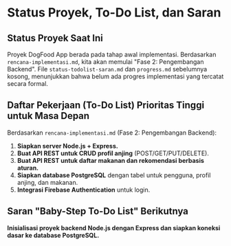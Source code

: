 # Status Proyek, To-Do List, dan Saran

## Status Proyek Saat Ini
Proyek DogFood App berada pada tahap awal implementasi. Berdasarkan `rencana-implementasi.md`, kita akan memulai "Fase 2: Pengembangan Backend". File `status-todolist-saran.md` dan `progress.md` sebelumnya kosong, menunjukkan bahwa belum ada progres implementasi yang tercatat secara formal.

## Daftar Pekerjaan (To-Do List) Prioritas Tinggi untuk Masa Depan
Berdasarkan `rencana-implementasi.md` (Fase 2: Pengembangan Backend):
1.  **Siapkan server Node.js + Express.**
2.  **Buat API REST untuk CRUD profil anjing** (POST/GET/PUT/DELETE).
3.  **Buat API REST untuk daftar makanan dan rekomendasi berbasis aturan.**
4.  **Siapkan database PostgreSQL** dengan tabel untuk pengguna, profil anjing, dan makanan.
5.  **Integrasi Firebase Authentication** untuk login.

## Saran "Baby-Step To-Do List" Berikutnya
**Inisialisasi proyek backend Node.js dengan Express dan siapkan koneksi dasar ke database PostgreSQL.**
